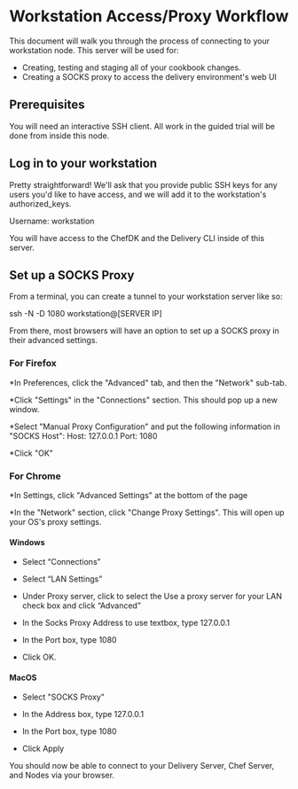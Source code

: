 # Workstation Access/Proxy Workflow

This document will walk you through the process of connecting to your workstation node. This server will be used for:
* Creating, testing and staging all of your cookbook changes.
* Creating a SOCKS proxy to access the delivery environment's web UI

## Prerequisites

You will need an interactive SSH client. All work in the guided trial will be done from inside this node. 

## Log in to your workstation

Pretty straightforward! We'll ask that you provide public SSH keys for any users you'd like to have access, and we will add it to the workstation's authorized_keys.

Username: workstation

You will have access to the ChefDK and the Delivery CLI inside of this server.

## Set up a SOCKS Proxy

From a terminal, you can create a tunnel to your workstation server like so:

 ssh -N -D 1080 workstation@[SERVER IP]

From there, most browsers will have an option to set up a SOCKS proxy in their advanced settings.

### For Firefox

*In Preferences, click the "Advanced" tab, and then the "Network" sub-tab.

*Click "Settings" in the "Connections" section. This should pop up a new window.

*Select "Manual Proxy Configuration" and put the following information in "SOCKS Host":
 Host: 127.0.0.1
 Port: 1080

*Click "OK"

### For Chrome
*In Settings, click "Advanced Settings" at the bottom of the page

*In the "Network" section, click "Change Proxy Settings". This will open up your OS's proxy settings.

#### Windows
* Select “Connections”

* Select “LAN Settings”

* Under Proxy server, click to select the Use a proxy server for your LAN check box and click “Advanced”

* In the Socks Proxy Address to use textbox, type 127.0.0.1

* In the Port box, type 1080

* Click OK.

#### MacOS
* Select "SOCKS Proxy"

* In the Address box, type 127.0.0.1

* In the Port box, type 1080

* Click Apply

You should now be able to connect to your Delivery Server, Chef Server, and Nodes via your browser.